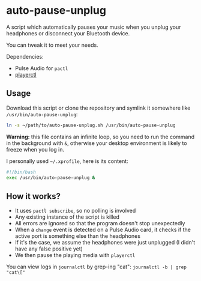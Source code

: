 # auto-pause-unplug

A script which automatically pauses your music when you unplug your headphones or disconnect your Bluetooth device.

You can tweak it to meet your needs.

Dependencies:

- Pulse Audio for `pactl`
- [playerctl](https://github.com/altdesktop/playerctl)

## Usage

Download this script or clone the repository and symlink it somewhere like `/usr/bin/auto-pause-unplug`:

```bash
ln -s ~/path/to/auto-pause-unplug.sh /usr/bin/auto-pause-unplug
```

**Warning:** this file contains an infinite loop, so you need to run the command in the background with `&`, otherwise your desktop environment is likely to freeze when you log in.

I personally used `~/.xprofile`, here is its content:

```bash
#!/bin/bash
exec /usr/bin/auto-pause-unplug &
```

## How it works?

- It uses `pactl subscribe`, so no polling is involved
- Any existing instance of the script is killed
- All errors are ignored so that the program doesn't stop unexpectedly
- When a `change` event is detected on a Pulse Audio card, it checks if the active port is something else than the headphones
- If it's the case, we assume the headphones were just unplugged (I didn't have any false positive yet)
- We then pause the playing media with `playerctl`

You can view logs in `journalctl` by grep-ing "cat": `journalctl -b | grep "cat\["`
